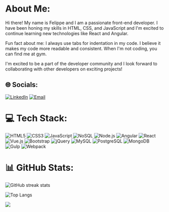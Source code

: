 # About Me:
Hi there! My name is Felippe and I am a passionate front-end developer. I have been honing my skills in HTML, CSS, and JavaScript and I'm excited to continue learning new technologies like React and Angular.

Fun fact about me: I always use tabs for indentation in my code. I believe it makes my code more readable and consistent. When I'm not coding, you can find me at gym.

I'm excited to be a part of the developer community and I look forward to collaborating with other developers on exciting projects!


## 🌐 Socials:
[![LinkedIn](https://img.shields.io/badge/LinkedIn-%230077B5.svg?style=for-the-badge&logo=linkedin&logoColor=white)](https://linkedin.com/in/felippe-menezes-615436237)
[![Email](https://img.shields.io/badge/Email-%23D14836.svg?style=for-the-badge&logo=gmail&logoColor=white)](mailto:4drade@gmail.com)


# 💻 Tech Stack:
![HTML5](https://img.shields.io/badge/HTML5-E34F26?style=flat&logo=html5&logoColor=white) ![CSS3](https://img.shields.io/badge/CSS3-1572B6?style=flat&logo=css3&logoColor=white) ![JavaScript](https://img.shields.io/badge/JavaScript-F7DF1E?style=flat&logo=javascript&logoColor=black) ![NoSQL](https://img.shields.io/badge/NoSQL-4DB33D?style=flat&logo=mongodb&logoColor=white) ![Node.js](https://img.shields.io/badge/Node.js-43853D?style=flat&logo=node.js&logoColor=white) ![Angular](https://img.shields.io/badge/Angular-DD0031?style=flat&logo=angular&logoColor=white) ![React](https://img.shields.io/badge/React-61DAFB?style=flat&logo=react&logoColor=black) ![Vue.js](https://img.shields.io/badge/Vue.js-4FC08D?style=flat&logo=vue.js&logoColor=white) ![Bootstrap](https://img.shields.io/badge/Bootstrap-563D7C?style=flat&logo=bootstrap&logoColor=white) ![jQuery](https://img.shields.io/badge/jQuery-0769AD?style=flat&logo=jquery&logoColor=white) ![MySQL](https://img.shields.io/badge/MySQL-4479A1?style=flat&logo=mysql&logoColor=white) ![PostgreSQL](https://img.shields.io/badge/PostgreSQL-336791?style=flat&logo=postgresql&logoColor=white) ![MongoDB](https://img.shields.io/badge/MongoDB-47A248?style=flat&logo=mongodb&logoColor=white) ![Gulp](https://img.shields.io/badge/Gulp-CF4647?style=flat&logo=gulp&logoColor=white) ![Webpack](https://img.shields.io/badge/Webpack-8DD6F9?style=flat&logo=webpack&logoColor=black)


# 📊 GitHub Stats:
![GitHub streak stats](https://github-readme-streak-stats.herokuapp.com/?user=l0p0v&theme=algolia&hide_border=true)

![Top Langs](https://github-readme-stats.vercel.app/api/top-langs/?username=l0p0v&theme=algolia&hide_border=true&include_all_commits=true&count_private=false&layout=compact)


<!-- footer -->
[![](https://visitcount.itsvg.in/api?id=l0p0v&icon=0&color=12)](https://visitcount.itsvg.in)

<!-- Proudly created with GPRM ( https://gprm.itsvg.in ) -->
